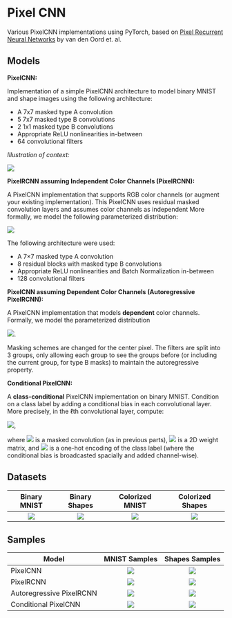 # Pixel CNN
Various PixelCNN implementations using PyTorch, based on [Pixel Recurrent Neural Networks](https://arxiv.org/abs/1601.06759) by van den Oord et. al.


## Models

**PixelCNN:**

Implementation of a simple PixelCNN architecture to model binary MNIST and shape images using the following architecture:

* A 7x7 masked type A convolution
* 5 7x7 masked type B convolutions
* 2 1x1 masked type B convolutions
* Appropriate ReLU nonlinearities in-between
* 64 convolutional filters

*Illustration of context:*

![](https://i.imgur.com/mq1WGaw.png)

**PixelRCNN assuming Independent Color Channels (PixelRCNN):**

A PixelCNN implementation that supports RGB color channels (or augment your existing implementation).
This PixelCNN uses residual masked convolution layers and assumes color channels as independent
More formally, we model the following parameterized distribution:

<img src="https://render.githubusercontent.com/render/math?math=p_\theta(x) = \prod_{i=1}^{HW}\prod_{c=1}^C p_\theta(x_i^c | x_{ < i})">


The following architecture were used:

* A 7×7 masked type A convolution
* 8 residual blocks with masked type B convolutions
* Appropriate ReLU nonlinearities and Batch Normalization in-between
* 128 convolutional filters

**PixelCNN assuming Dependent Color Channels (Autoregressive PixelRCNN):**

A PixelCNN implementation that models **dependent** color channels. Formally, we model the parameterized distribution

<img src="https://render.githubusercontent.com/render/math?math=p_\theta(x) = \prod_{i=1}^{HW}\prod_{c=1}^C p_\theta(x_i^c | x_i^{ < c}, x_{ < i})">.

Masking schemes are changed for the center pixel. 
The filters are split into 3 groups, only allowing each group to see the groups before (or including the current group, for type B masks) to maintain the autoregressive property.

**Conditional PixelCNN:**

A **class-conditional** PixelCNN implementation on binary MNIST. Condition on a class label by adding a conditional bias in each convolutional layer. More precisely, in the $\ell$th convolutional layer, compute: 

<img src="https://render.githubusercontent.com/render/math?math=W_\ell * x + b_\ell + V_\ell y">,

where <img src="https://render.githubusercontent.com/render/math?math=W_\ell * x + b_\ell"> is a masked convolution (as in previous parts), <img src="https://render.githubusercontent.com/render/math?math=V"> is a 2D weight matrix, and <img src="https://render.githubusercontent.com/render/math?math=y"> is a one-hot encoding of the class label (where the conditional bias is broadcasted spacially and added channel-wise).


## Datasets
| Binary MNIST | Binary Shapes | Colorized MNIST | Colorized Shapes |
|:------------:|:-------------:|:---------------:|:----------------:|
|     ![](https://i.imgur.com/B1jo04C.png)         |     ![](https://i.imgur.com/fl3Qn81.png)          |     ![](https://i.imgur.com/VB7Dd8F.png)            |            ![](https://i.imgur.com/0phiKcu.png)      |


## Samples

| Model                    | MNIST Samples | Shapes Samples |
|--------------------------|:-------------:|:--------------:|
| PixelCNN                 |      ![](https://i.imgur.com/JJXwUOW.png)         |      ![](https://i.imgur.com/zhlpdi9.png)          |
| PixelRCNN                |      ![](https://i.imgur.com/UfvPcCM.png)         |      ![](https://i.imgur.com/mfr2jkf.png)          |
| Autoregressive PixelRCNN |      ![](https://i.imgur.com/6HH2TkU.png)         |      ![](https://i.imgur.com/emijyeN.png)          |
| Conditional PixelCNN     |      ![](https://i.imgur.com/pNuMZd2.png)         |      ![](https://i.imgur.com/TCZps2Y.png)          |
